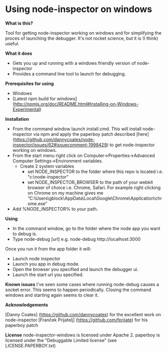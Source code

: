 Using node-inspector on windows
===

**What is this?**

Tool for getting node-inspector working on windows and for simplifying the proces of launching the debugger. It's not rocket science, but it is (I think) useful.

**What it does**

- Gets you up and running with a windows friendly version of node-inspector
- Provides a command line tool to launch for debugging.

**Prerequisites for using**

- Windows
- [Latest npm build for windows] (http://npmjs.org/doc/README.html#Installing-on-Windows-Experimental)


**Installation**

- From the command window launch install.cmd. This will install node-inspector via npm and apply the paperboy patch described [here] (https://github.com/dannycoates/node-inspector/issues/62#issuecomment-1998429) to get node-inspector working on windows.
- From the start menu right click on Computer->Properties->Advanced Computer Settings->Environment variables. 
  -	Create 2 system variables 
    - set NODE_INSPECTOR to the folder where this repo is located i.e. "c:\node-inspector"
    - set NODE_INSPECTOR_BROWSER to the path of your webkit browser of choice i.e. Chrome, Safari. For example right clicking on Chrome on my machine gives me “C:\Users\gblock\AppData\Local\Google\Chrome\Application\chrome.exe”
-	Add %NODE_INSPECTOR% to your path.

**Using**

- In the command window, go to the folder where the node app you want to debug is.
- Type node-debug [url] e.g. node-debug http://localhost:3000

Once you run it from the app folder it will:

-	Launch node inspector
-	Launch you app in debug mode. 
-	Open the browser you specified and launch the debugger ui.
-	Launch the start url you specified.

**Known issues**
I've seen some cases where running node-debug causes a socket error. This seems to happen periodically. Closing the command windows and starting again seems to clear it.

**Acknowledgements**

[Danny Coates] (https://github.com/dannycoates) for the excellent work on node-inspector
[Franček Prijatelj] (https://github.com/fprijate) for his paperboy patch

**License**
node-inspector-windows is licensed under Apache 2.
paperboy is licensed under the "Debuggable Limited license" (see LICENSE.PAPERBOY.txt)
